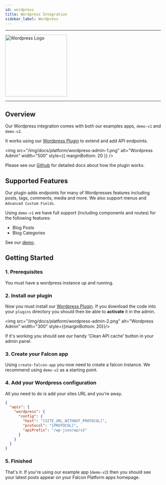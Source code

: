 ```yaml
---
id: wordpress
title: Wordpress Integration
sidebar_label: Wordpress
---
```


---

<a href="https://wordpress.com/" rel="noreferrer noopener" target="_blank" aria-label="visit the Wordpress site">
  <img src="/img/docs/platform/wordpress-logo.svg" alt="Wordpress Logo" width="200"/>
</a>

---

## Overview

Our Wordpress integration comes with both our examples apps, `demo-v1` and `demo-v2`.

It works using our [Wordpress Plugin](https://github.com/deity-io/falcon-wordpress-module) to extend and add API endpoints.

<img src="/img/docs/platform/wordpress-admin-1.png" alt="Wordpress Admin" width="500" style={{ marginBottom: 20 }} />

Please see our [Github](https://github.com/deity-io/falcon-wordpress-module) for detailed docs about how the plugin works.

## Supported Features

Our plugin adds endpoints for many of Wordpresses features including posts, tags, comments, media and more. We also support menus and `Advanced Custom Fields`.

Using `demo-v1` we have full support (including components and routes) for the following features:

- Blog Posts
- Blog Categories

See our [demo](https://demo.deity.io/blog).


## Getting Started

### 1. Prerequisites

You must have a wordpress instance up and running.

### 2. Install our plugin

Now you must install our [Wordpress Plugin](https://github.com/deity-io/falcon-wordpress-module). If you download the code into your `plugins` directory you should then be able to **activate** it in the admin.

<img src="/img/docs/platform/wordpress-admin-2.png" alt="Wordpress Admin" width="300" style={{marginBottom: 20}}/>

If it's working you should see our handy 'Clean API cache' button in your admin panel.

### 3. Create your Falcon app

Using `create-falcon-app` you now need to create a falcon instance. We recommend using `demo-v2` as a starting point.

### 4. Add your Wordpress configuration

All you need to do is add your sites URL and you're away.

```json
{
  "apis": {
    "wordpress": {
      "config": {
        "host": "[SITE_URL_WITHOUT_PROTOCOL]",
        "protocol": "[PROTOCOL]",
        "apiPrefix": "/wp-json/wp/v2"
      }
    }
  }
}

```

### 5. Finished

That's it. If you're using our example app (`demo-v2`) then you should see your latest posts appear on your Falcon Platform apps homepage.
